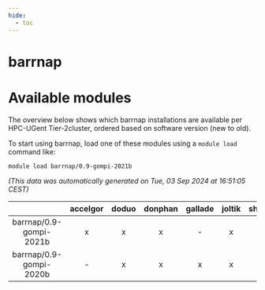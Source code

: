 ```yaml
---
hide:
  - toc
---
```


barrnap
=======

# Available modules


The overview below shows which barrnap installations are available per HPC-UGent Tier-2cluster, ordered based on software version (new to old).

To start using barrnap, load one of these modules using a `module load` command like:

```shell
module load barrnap/0.9-gompi-2021b
```

*(This data was automatically generated on Tue, 03 Sep 2024 at 16:51:05 CEST)*  

| |accelgor|doduo|donphan|gallade|joltik|shinx|skitty|
| :---: | :---: | :---: | :---: | :---: | :---: | :---: | :---: |
|barrnap/0.9-gompi-2021b|x|x|x|-|x|-|x|
|barrnap/0.9-gompi-2020b|-|x|x|x|x|-|x|

